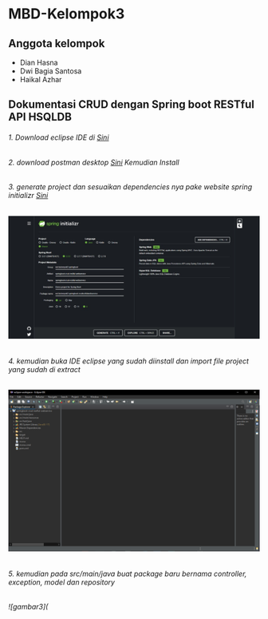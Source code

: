 # MBD-Kelompok3

## Anggota kelompok
- Dian Hasna
- Dwi Bagia Santosa
- Haikal Azhar

## Dokumentasi CRUD dengan Spring boot RESTful API HSQLDB

###### 1. Download eclipse IDE di [Sini](https://www.postman.com/downloads/)
###### 2. download postman desktop [Sini](https://www.postman.com/downloads/) Kemudian Install
###### 3. generate project dan sesuaikan dependencies nya pake website spring initializr [Sini](https://start.spring.io/)
###### ![gambar1](https://github.com/DwiBagiaSantosa/MBD-Kelompok3/blob/main/Dokumentasi/WhatsApp%20Image%202022-12-16%20at%205.17.58%20PM.jpeg)
###### 4. kemudian buka IDE eclipse yang sudah diinstall dan import file project yang sudah di extract 
###### ![gambar2](https://github.com/DwiBagiaSantosa/MBD-Kelompok3/blob/main/Dokumentasi/eclipse.png)
###### 5. kemudian pada src/main/java buat package baru bernama controller, exception, model dan repository
###### ![gambar3](

